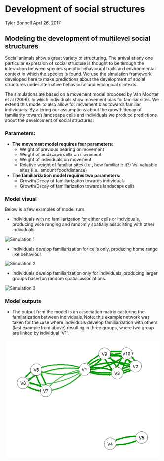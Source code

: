 Development of social structures
================
Tyler Bonnell
April 26, 2017

Modeling the development of multilevel social structures
--------------------------------------------------------

Social animals show a great variety of structuring. The arrival at any one particular expression of social structure is thought to be through the interaction between species specific behavioural traits and environmental context in which the species is found. We use the simulation framework developed here to make predictions about the development of social structures under alternative behavioural and ecological contexts.

The simulations are based on a movement model proposed by Van Moorter et al (2009). In which individuals show movement bias for familiar sites. We extend this model to also allow for movement bias towards familiar individuals. By altering our assumptions about the growth/decay of familiarity towards landscape cells and individuals we produce predictions about the development of social structures.

### Parameters:

-   **The movement model requires four parameters:**
    -   Weight of previous bearing on movement
    -   Weight of landscape cells on movement
    -   Weight of individuals on movement
    -   Relative weight of familiar sites (i.e., how familiar is it?) Vs. valuable sites (i.e., amount food/distance)
-   **The familiarization model requires two parameters:**
    -   Growth/Decay of familiarization towards individuals
    -   Growth/Decay of familiarization towards landscape cells

### Model visual

Below is a few examples of model runs:

-   Individuals with no familiarization for either cells or individuals, producing wide ranging and randomly spatially associating with other individuals.

<img src="Figs/multi_soc_1b.gif" title="Simulation 1" height="500" />

-   Individuals develop familiarization for cells only, producing home range like behaviour.

<img src="Figs/multi_soc_2b.gif" title="Simulation 2" height="500" />

-   Individuals develop familiarization only for individuals, producing larger groups based on random spatial associations.

<img src="Figs/multi_soc_3b.gif" title="Simulation 3" height="500" />

### Model outputs

-   The output from the model is an association matrix capturing the familarization between individuals. Note: this example network was taken for the case where individuals develop familiarization with others (last example from above) resulting in three groups, where two group are linked by individual 'V1'.

<img src="Figs/multi_soc_output_b.png" title="Output from simulation 2" width="500" />
